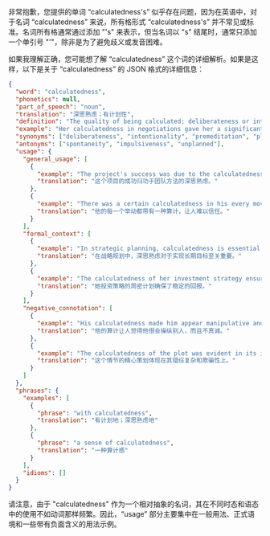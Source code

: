 非常抱歉，您提供的单词 “calculatedness's” 似乎存在问题，因为在英语中，对于名词 “calculatedness” 来说，所有格形式 “calculatedness's” 并不常见或标准。名词所有格通常通过添加 "'s" 来表示，但当名词以 "s" 结尾时，通常只添加一个单引号 "'"，除非是为了避免歧义或发音困难。

如果我理解正确，您可能想了解 “calculatedness” 这个词的详细解析。如果是这样，以下是关于 “calculatedness” 的 JSON 格式的详细信息：

```json
{
  "word": "calculatedness",
  "phonetics": null,
  "part_of_speech": "noun",
  "translation": "深思熟虑；有计划性",
  "definition": "The quality of being calculated; deliberateness or intentionality in one's actions or plans.",
  "example": "Her calculatedness in negotiations gave her a significant advantage.",
  "synonyms": ["deliberateness", "intentionality", "premeditation", "planning"],
  "antonyms": ["spontaneity", "impulsiveness", "unplanned"],
  "usage": {
    "general_usage": [
      {
        "example": "The project's success was due to the calculatedness of the team's approach.",
        "translation": "这个项目的成功归功于团队方法的深思熟虑。"
      },
      {
        "example": "There was a certain calculatedness in his every move, making it hard to trust him.",
        "translation": "他的每一个举动都带有一种算计，让人难以信任。"
      }
    ],
    "formal_context": [
      {
        "example": "In strategic planning, calculatedness is essential for achieving long-term goals.",
        "translation": "在战略规划中，深思熟虑对于实现长期目标至关重要。"
      },
      {
        "example": "The calculatedness of her investment strategy ensured a steady return.",
        "translation": "她投资策略的周密计划确保了稳定的回报。"
      }
    ],
    "negative_connotation": [
      {
        "example": "His calculatedness made him appear manipulative and insincere.",
        "translation": "他的算计让人觉得他很会操纵别人，而且不真诚。"
      },
      {
        "example": "The calculatedness of the plot was evident in its intricate and deceptive nature.",
        "translation": "这个情节的精心策划体现在其错综复杂和欺骗性上。"
      }
    ]
  },
  "phrases": {
    "examples": [
      {
        "phrase": "with calculatedness",
        "translation": "有计划地；深思熟虑地"
      },
      {
        "phrase": "a sense of calculatedness",
        "translation": "一种算计感"
      }
    ],
    "idioms": []
  }
}
```

请注意，由于 "calculatedness" 作为一个相对抽象的名词，其在不同时态和语态中的使用不如动词那样频繁。因此，“usage” 部分主要集中在一般用法、正式语境和一些带有负面含义的用法示例。 